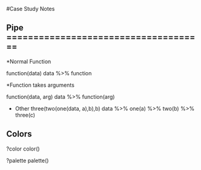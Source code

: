 #Case Study Notes


## Pipe =====================================

*Normal Function

function(data)
data %>% function

*Function takes arguments

function(data, arg)
data %>% function(arg)

* Other
three(two(one(data, a),b),b)
data %>%
  one(a) %>%
  two(b) %>%
  three(c)
  
## Colors
?color
color()

?palette
palette()
